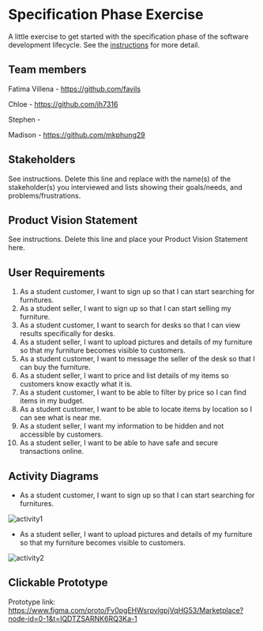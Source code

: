 # Specification Phase Exercise

A little exercise to get started with the specification phase of the software development lifecycle. See the [instructions](instructions.md) for more detail.

## Team members

Fatima Villena - https://github.com/favils

Chloe - https://github.com/jh7316

Stephen -

Madison - https://github.com/mkphung29

## Stakeholders

See instructions. Delete this line and replace with the name(s) of the stakeholder(s) you interviewed and lists showing their goals/needs, and problems/frustrations.

## Product Vision Statement

See instructions. Delete this line and place your Product Vision Statement here.

## User Requirements
1. As a student customer, I want to sign up so that I can start searching for furnitures.
2. As a student seller, I want to sign up so that I can start selling my furniture.
3. As a student customer, I want to search for desks so that I can view results specifically for desks.
4. As a student seller, I want to upload pictures and details of my furniture so that my furniture becomes visible to customers.
5. As a student customer, I want to message the seller of the desk so that I can buy the furniture.
6. As a student seller, I want to price and list details of my items so customers know exactly what it is.
7. As a student customer, I want to be able to filter by price so I can find items in my budget.
8. As a student customer, I want to be able to locate items by location so I can see what is near me.  
9. As a student seller, I want my information to be hidden and not accessible by customers.
10. As a student seller, I want to be able to have safe and secure transactions online.

## Activity Diagrams

- As a student customer, I want to sign up so that I can start searching for furnitures.

![activity1](https://github.com/user-attachments/assets/b44f5cf9-e57c-4d8f-9e9e-f612ba7eb605)

- As a student seller, I want to upload pictures and details of my furniture so that my furniture becomes visible to customers.

![activity2](https://github.com/user-attachments/assets/8665ceb8-f9b1-4827-8743-76f8ce4bd874)


## Clickable Prototype

Prototype link: https://www.figma.com/proto/Fv0pgEHWsrpvlgpjVqHG53/Marketplace?node-id=0-1&t=IQDTZSARNK6RQ3Ka-1
